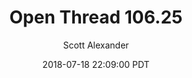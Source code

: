 ---
layout: podcast
title: "Open Thread 106.25"
author: Scott Alexander
description: https://slatestarcodex.com/2018/07/18/open-thread-106-25/
date: 2018-07-18 22:09:00 PDT
length: 76902
duration: 19
guid: open-thread-106-25
---